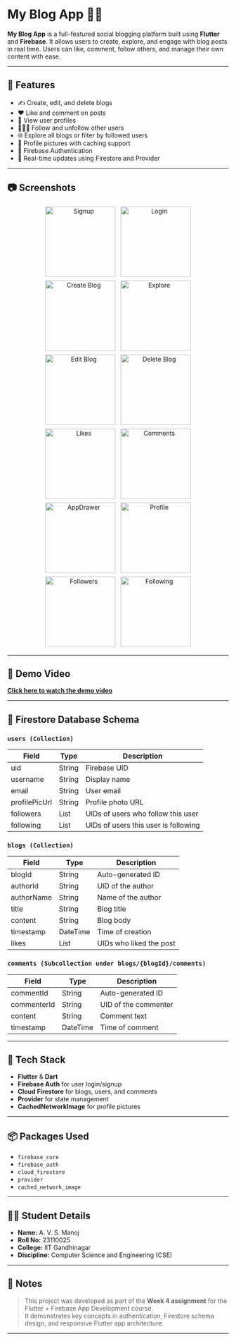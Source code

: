 # My Blog App 📝✨

**My Blog App** is a full-featured social blogging platform built using **Flutter** and **Firebase**. It allows users to create, explore, and engage with blog posts in real time. Users can like, comment, follow others, and manage their own content with ease.

---

## 🚀 Features

- ✍️ Create, edit, and delete blogs
- ❤️ Like and comment on posts
- 👤 View user profiles
- 🧑‍🤝‍🧑 Follow and unfollow other users
- 🌐 Explore all blogs or filter by followed users
- 📸 Profile pictures with caching support
- 🔐 Firebase Authentication
- 🔄 Real-time updates using Firestore and Provider

---





## 📷 Screenshots

<div align="center">
  <img src="Demo/screenshots/signup.jpg" width="160" style="margin:4px;" title="Signup" />
  <img src="Demo/screenshots/login.jpg" width="160" style="margin:4px;" title="Login" />
  <img src="Demo/screenshots/create_blog.jpg" width="160" style="margin:4px;" title="Create Blog" />
  <img src="Demo/screenshots/view_blog.jpg" width="160" style="margin:4px;" title="Explore" />
  <img src="Demo/screenshots/edit_blog.jpg" width="160" style="margin:4px;" title="Edit Blog" />
  <img src="Demo/screenshots/delete_blog.jpg" width="160" style="margin:4px;" title="Delete Blog" />
  <img src="Demo/screenshots/likes.jpg" width="160" style="margin:4px;" title="Likes" />
  <img src="Demo/screenshots/comments.jpg" width="160" style="margin:4px;" title="Comments" />
  <img src="Demo/screenshots/Appdrawer.jpg" width="160" style="margin:4px;" title="AppDrawer" />
  <img src="Demo/screenshots/u2_profile_unfollowed.jpg" width="160" style="margin:4px;" title="Profile" />
  <img src="Demo/screenshots/followers.jpg" width="160" style="margin:4px;" title="Followers" />
  <img src="Demo/screenshots/following.jpg" width="160" style="margin:4px;" title="Following" />
</div>


---



## 🎥 Demo Video

**[Click here to watch the demo video](https://drive.google.com/file/d/17YKkntm_VwRFaQIG2QbMQlLSxTvGnYzg/view?usp=drive_link)**

---

## 🧱 Firestore Database Schema

### `users (Collection)`
| Field         | Type    | Description                            |
|---------------|---------|----------------------------------------|
| uid           | String  | Firebase UID                           |
| username      | String  | Display name                           |
| email         | String  | User email                             |
| profilePicUrl | String  | Profile photo URL                      |
| followers     | List    | UIDs of users who follow this user     |
| following     | List    | UIDs of users this user is following   |

### `blogs (Collection)`
| Field       | Type    | Description                        |
|-------------|---------|------------------------------------|
| blogId      | String  | Auto-generated ID                  |
| authorId    | String  | UID of the author                  |
| authorName  | String  | Name of the author                 |
| title       | String  | Blog title                         |
| content     | String  | Blog body                          |
| timestamp   | DateTime| Time of creation                   |
| likes       | List    | UIDs who liked the post            |

### `comments (Subcollection under blogs/{blogId}/comments)`
| Field        | Type    | Description                        |
|--------------|---------|------------------------------------|
| commentId    | String  | Auto-generated ID                  |
| commenterId  | String  | UID of the commenter               |
| content      | String  | Comment text                       |
| timestamp    | DateTime| Time of comment                    |

---

## 📱 Tech Stack

- **Flutter** & **Dart**
- **Firebase Auth** for user login/signup
- **Cloud Firestore** for blogs, users, and comments
- **Provider** for state management
- **CachedNetworkImage** for profile pictures

---

## 📦 Packages Used

- `firebase_core`
- `firebase_auth`
- `cloud_firestore`
- `provider`
- `cached_network_image`

---

## 🧑‍🎓 Student Details

- **Name:** A. V. S. Manoj  
- **Roll No:** 23110025  
- **College:** IIT Gandhinagar  
- **Discipline:** Computer Science and Engineering (CSE)

---

## 📝 Notes

> This project was developed as part of the **Week 4 assignment** for the Flutter + Firebase App Development course.  
> It demonstrates key concepts in authentication, Firestore schema design, and responsive Flutter app architecture.

---
